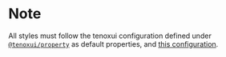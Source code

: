 # Note

All styles must follow the tenoxui configuration defined under [`@tenoxui/property`](https://github.com/tenoxui/tenoxui/blob/main/packages/%40tenoxui-property/src/default.ts) as default properties, and [this configuration](https://github.com/nousantx/code-to-image-generator/tree/main/app/packages/config).
